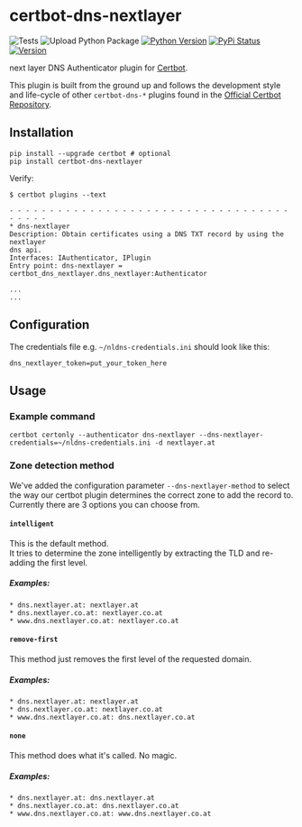 certbot-dns-nextlayer
============

![Tests](https://github.com/nextlayergmbh/certbot-dns-nextlayer/workflows/Tests/badge.svg)
![Upload Python Package](https://github.com/nextlayergmbh/certbot-dns-nextlayer/workflows/Upload%20Python%20Package/badge.svg)
[![Python Version](https://img.shields.io/pypi/pyversions/certbot-dns-nextlayer)](https://pypi.org/project/certbot-dns-nextlayer/)
[![PyPi Status](https://img.shields.io/pypi/status/certbot-dns-nextlayer)](https://pypi.org/project/certbot-dns-nextlayer/)
[![Version](https://img.shields.io/github/v/release/nextlayergmbh/certbot-dns-nextlayer)](https://pypi.org/project/certbot-dns-nextlayer/)

next layer DNS Authenticator plugin for [Certbot](https://certbot.eff.org/).

This plugin is built from the ground up and follows the development style and life-cycle
of other `certbot-dns-*` plugins found in the
[Official Certbot Repository](https://github.com/certbot/certbot).

Installation
------------

```
pip install --upgrade certbot # optional
pip install certbot-dns-nextlayer
```

Verify:

```
$ certbot plugins --text

- - - - - - - - - - - - - - - - - - - - - - - - - - - - - - - - - - - - - - - -
* dns-nextlayer
Description: Obtain certificates using a DNS TXT record by using the nextlayer
dns api.
Interfaces: IAuthenticator, IPlugin
Entry point: dns-nextlayer = certbot_dns_nextlayer.dns_nextlayer:Authenticator

...
...
```

Configuration
-------------

The credentials file e.g. `~/nldns-credentials.ini` should look like this:

```
dns_nextlayer_token=put_your_token_here
```

Usage
-----

### Example command

```
certbot certonly --authenticator dns-nextlayer --dns-nextlayer-credentials=~/nldns-credentials.ini -d nextlayer.at
```

### Zone detection method

We've added the configuration parameter `--dns-nextlayer-method` to select the way our certbot plugin determines the correct zone to add the record to. Currently there are 3 options you can choose from.

#### `intelligent`

This is the default method.  
It tries to determine the zone intelligently by extracting the TLD and re-adding the first level.

##### Examples:
```
* dns.nextlayer.at: nextlayer.at
* dns.nextlayer.co.at: nextlayer.co.at
* www.dns.nextlayer.co.at: nextlayer.co.at
```

#### `remove-first`

This method just removes the first level of the requested domain.

##### Examples:
```
* dns.nextlayer.at: nextlayer.at
* dns.nextlayer.co.at: nextlayer.co.at
* www.dns.nextlayer.co.at: dns.nextlayer.co.at
```

#### `none`

This method does what it's called. No magic.

##### Examples:
```
* dns.nextlayer.at: dns.nextlayer.at
* dns.nextlayer.co.at: dns.nextlayer.co.at
* www.dns.nextlayer.co.at: www.dns.nextlayer.co.at
```

